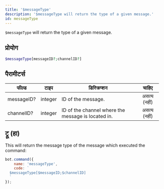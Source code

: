 ```yaml
---
title: '$messageType'
description: '$messageType will return the type of a given message.'
id: messageType
---
```


`$messageType` will return the type of a given message.

## प्रोयोग

```php
$messageType[messageID?;channelID?]
```

## पैरामीटर्स

| फील्ड      | टाइप    | डिस्क्रिप्शन                                       |    चाहिए     |
| ---------- | ------- | -------------------------------------------------- |:------------:|
| messageID? | integer | ID of the message.                                 | असत्य (नहीं) |
| channelID? | integer | ID of the channel where the message is located in. | असत्य (नहीं) |

## ट्रू (हा)

This will return the message type of the message which executed the command:

```javascript
bot.command({
    name: 'messageType',
    code: `
  $messageType[$messageID;$channelID]
  `
});
```
